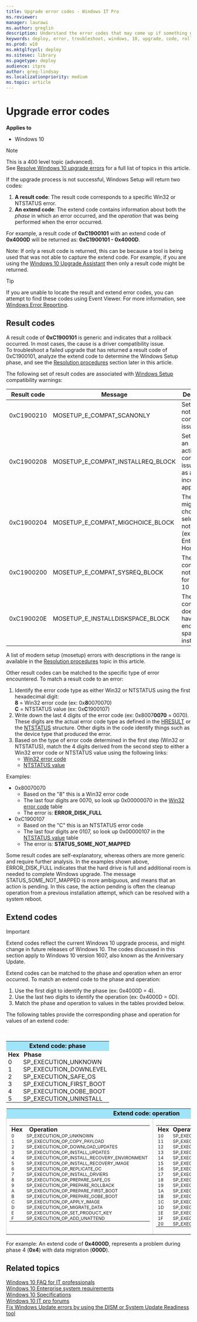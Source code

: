 ```yaml
---
title: Upgrade error codes - Windows IT Pro
ms.reviewer: 
manager: laurawi
ms.author: greglin
description: Understand the error codes that may come up if something goes wrong during the Windows 10 upgrade process.
keywords: deploy, error, troubleshoot, windows, 10, upgrade, code, rollback, ITPro
ms.prod: w10
ms.mktglfcycl: deploy
ms.sitesec: library
ms.pagetype: deploy
audience: itpro
author: greg-lindsay
ms.localizationpriority: medium
ms.topic: article
---
```


# Upgrade error codes

**Applies to**
-   Windows 10

>[!NOTE]
>This is a 400 level topic (advanced).<br>
>See [Resolve Windows 10 upgrade errors](resolve-windows-10-upgrade-errors.md) for a full list of topics in this article.


If the upgrade process is not successful, Windows Setup will return two codes:

1. **A result code**: The result code corresponds to a specific Win32 or NTSTATUS error.
2. **An extend code**: The extend code contains information about both the *phase* in which an error occurred, and the *operation* that was being performed when the error occurred.

For example, a result code of **0xC1900101** with an extend code of **0x4000D** will be returned as: **0xC1900101 - 0x4000D**.

Note: If only a result code is returned, this can be because a tool is being used that was not able to capture the extend code. For example, if you are using the [Windows 10 Upgrade Assistant](https://support.microsoft.com/kb/3159635) then only a result code might be returned.

>[!TIP]
>If you are unable to locate the result and extend error codes, you can attempt to find these codes using Event Viewer.  For more information, see [Windows Error Reporting](windows-error-reporting.md).

## Result codes

A result code of **0xC1900101** is generic and indicates that a rollback occurred. In most cases, the cause is a driver compatibility issue. <br>To troubleshoot a failed upgrade that has returned a result code of 0xC1900101, analyze the extend code to determine the Windows Setup phase, and see the [Resolution procedures](resolution-procedures.md) section later in this article.

The following set of result codes are associated with [Windows Setup](/windows-hardware/manufacture/desktop/windows-setup-command-line-options) compatibility warnings:

| Result code | Message  | Description |
| --- | --- | --- |
| 0xC1900210 | MOSETUP_E_COMPAT_SCANONLY | Setup did not find any compat issue |
| 0xC1900208 | MOSETUP_E_COMPAT_INSTALLREQ_BLOCK | Setup found an actionable compat issue, such as an incompatible app |
| 0xC1900204 | MOSETUP_E_COMPAT_MIGCHOICE_BLOCK | The migration choice selected is not available (ex: Enterprise to Home) |
| 0xC1900200 | MOSETUP_E_COMPAT_SYSREQ_BLOCK | The computer is not eligible for Windows 10 |
| 0xC190020E | MOSETUP_E_INSTALLDISKSPACE_BLOCK | The computer does not have enough free space to install |

A list of modern setup (mosetup) errors with descriptions in the range is available in the [Resolution procedures](resolution-procedures.md#modern-setup-errors) topic in this article.

Other result codes can be matched to the specific type of error encountered. To match a result code to an error:

1. Identify the error code type as either Win32 or NTSTATUS using the first hexadecimal digit:
        <br>**8** = Win32 error code (ex: 0x**8**0070070)
        <br>**C** = NTSTATUS value (ex: 0x**C**1900107)
2. Write down the last 4 digits of the error code (ex: 0x8007**0070** = 0070). These digits are the actual error code type as defined in the [HRESULT](/openspecs/windows_protocols/ms-erref/0642cb2f-2075-4469-918c-4441e69c548a) or the [NTSTATUS](/openspecs/windows_protocols/ms-erref/87fba13e-bf06-450e-83b1-9241dc81e781) structure. Other digits in the code identify things such as the device type that produced the error.
3. Based on the type of error code determined in the first step (Win32 or NTSTATUS), match the 4 digits derived from the second step to either a Win32 error code or NTSTATUS value using the following links:
    - [Win32 error code](/openspecs/windows_protocols/ms-erref/18d8fbe8-a967-4f1c-ae50-99ca8e491d2d)
    - [NTSTATUS value](/openspecs/windows_protocols/ms-erref/596a1078-e883-4972-9bbc-49e60bebca55)

Examples:
- 0x80070070 
    - Based on the "8" this is a Win32 error code 
    - The last four digits are 0070, so look up 0x00000070 in the [Win32 error code](/openspecs/windows_protocols/ms-erref/18d8fbe8-a967-4f1c-ae50-99ca8e491d2d) table
    - The error is: **ERROR_DISK_FULL**
- 0xC1900107 
    - Based on the "C" this is an NTSTATUS error code
    - The last four digits are 0107, so look up 0x00000107 in the [NTSTATUS value](/openspecs/windows_protocols/ms-erref/596a1078-e883-4972-9bbc-49e60bebca55) table 
    - The error is: **STATUS_SOME_NOT_MAPPED**

Some result codes are self-explanatory, whereas others are more generic and require further analysis. In the examples shown above, ERROR_DISK_FULL indicates that the hard drive is full and additional room is needed to complete Windows upgrade. The message STATUS_SOME_NOT_MAPPED is more ambiguous, and means that an action is pending. In this case, the action pending is often the cleanup operation from a previous installation attempt, which can be resolved with a system reboot. 

## Extend codes

>[!IMPORTANT]
>Extend codes reflect the current Windows 10 upgrade process, and might change in future releases of Windows 10. The codes discussed in this section apply to Windows 10 version 1607, also known as the Anniversary Update.

Extend codes can be matched to the phase and operation when an error occurred. To match an extend code to the phase and operation:

1. Use the first digit to identify the phase (ex: 0x4000D  = 4).
2. Use the last two digits to identify the operation (ex: 0x4000D  = 0D).
3. Match the phase and operation to values in the tables provided below.

The following tables provide the corresponding phase and operation for values of an extend code:

<br>

<table cellspacing="0" cellpadding="0">
<tr><td colspan="2" align="center" valign="top" BGCOLOR="#a0e4fa"><font color="#000000"><b>Extend code: phase</b></td>
<tr><td style='padding:0in 4pt 0in 4pt'><b>Hex</b><td style='padding:0in 5.4pt 0in 5.4pt'><b>Phase</b>
<tr><td style='padding:0in 4pt 0in 4pt'>0<td style='padding:0in 4pt 0in 4pt'>SP_EXECUTION_UNKNOWN
<tr><td style='padding:0in 4pt 0in 4pt'>1<td style='padding:0in 4pt 0in 4pt'>SP_EXECUTION_DOWNLEVEL
<tr><td style='padding:0in 4pt 0in 4pt'>2<td style='padding:0in 4pt 0in 4pt'>SP_EXECUTION_SAFE_OS
<tr><td style='padding:0in 4pt 0in 4pt'>3<td style='padding:0in 4pt 0in 4pt'>SP_EXECUTION_FIRST_BOOT
<tr><td style='padding:0in 4pt 0in 4pt'>4<td style='padding:0in 4pt 0in 4pt'>SP_EXECUTION_OOBE_BOOT
<tr><td style='padding:0in 4pt 0in 4pt'>5<td style='padding:0in 4pt 0in 4pt'>SP_EXECUTION_UNINSTALL
</table>


<table border="0" style='border-collapse:collapse;border:none'>
<tr><td colspan="2" align="center" valign="top" BGCOLOR="#a0e4fa"><font color="#000000"><B>Extend code: operation</B></td>
<tr><td align="left" valign="top" style='border:dotted #A6A6A6 1.0pt;'>
<table>
<tr><td style='padding:0in 4pt 0in 4pt'><b>Hex</b><td style='padding:0in 4pt 0in 4pt'><span style='padding:0in 5.4pt 0in 5.4pt;'><b>Operation</b>
<tr><td style='padding:0in 4pt 0in 4pt'><span style='font-size:9.0pt'>0<td style='padding:0in 4pt 0in 4pt'><span style='font-size:9.0pt'>SP_EXECUTION_OP_UNKNOWN
<tr><td style='padding:0in 4pt 0in 4pt'><span style='font-size:9.0pt'>1<td style='padding:0in 4pt 0in 4pt'><span style='font-size:9.0pt'>SP_EXECUTION_OP_COPY_PAYLOAD
<tr><td style='padding:0in 4pt 0in 4pt'><span style='font-size:9.0pt'>2<td style='padding:0in 4pt 0in 4pt'><span style='font-size:9.0pt'>SP_EXECUTION_OP_DOWNLOAD_UPDATES
<tr><td style='padding:0in 4pt 0in 4pt'><span style='font-size:9.0pt'>3<td style='padding:0in 4pt 0in 4pt'><span style='font-size:9.0pt'>SP_EXECUTION_OP_INSTALL_UPDATES
<tr><td style='padding:0in 4pt 0in 4pt'><span style='font-size:9.0pt'>4<td style='padding:0in 4pt 0in 4pt'><span style='font-size:9.0pt'>SP_EXECUTION_OP_INSTALL_RECOVERY_ENVIRONMENT
<tr><td style='padding:0in 4pt 0in 4pt'><span style='font-size:9.0pt'>5<td style='padding:0in 4pt 0in 4pt'><span style='font-size:9.0pt'>SP_EXECUTION_OP_INSTALL_RECOVERY_IMAGE
<tr><td style='padding:0in 4pt 0in 4pt'><span style='font-size:9.0pt'>6<td style='padding:0in 4pt 0in 4pt'><span style='font-size:9.0pt'>SP_EXECUTION_OP_REPLICATE_OC
<tr><td style='padding:0in 4pt 0in 4pt'><span style='font-size:9.0pt'>7<td style='padding:0in 4pt 0in 4pt'><span style='font-size:9.0pt'>SP_EXECUTION_OP_INSTALL_DRVIERS
<tr><td style='padding:0in 4pt 0in 4pt'><span style='font-size:9.0pt'>8<td style='padding:0in 4pt 0in 4pt'><span style='font-size:9.0pt'>SP_EXECUTION_OP_PREPARE_SAFE_OS
<tr><td style='padding:0in 4pt 0in 4pt'><span style='font-size:9.0pt'>9<td style='padding:0in 4pt 0in 4pt'><span style='font-size:9.0pt'>SP_EXECUTION_OP_PREPARE_ROLLBACK
<tr><td style='padding:0in 4pt 0in 4pt'><span style='font-size:9.0pt'>A<td style='padding:0in 4pt 0in 4pt'><span style='font-size:9.0pt'>SP_EXECUTION_OP_PREPARE_FIRST_BOOT
<tr><td style='padding:0in 4pt 0in 4pt'><span style='font-size:9.0pt'>B<td style='padding:0in 4pt 0in 4pt'><span style='font-size:9.0pt'>SP_EXECUTION_OP_PREPARE_OOBE_BOOT
<tr><td style='padding:0in 4pt 0in 4pt'><span style='font-size:9.0pt'>C<td style='padding:0in 4pt 0in 4pt'><span style='font-size:9.0pt'>SP_EXECUTION_OP_APPLY_IMAGE
<tr><td style='padding:0in 4pt 0in 4pt'><span style='font-size:9.0pt'>D<td style='padding:0in 4pt 0in 4pt'><span style='font-size:9.0pt'>SP_EXECUTION_OP_MIGRATE_DATA
<tr><td style='padding:0in 4pt 0in 4pt'><span style='font-size:9.0pt'>E<td style='padding:0in 4pt 0in 4pt'><span style='font-size:9.0pt'>SP_EXECUTION_OP_SET_PRODUCT_KEY
<tr><td style='padding:0in 4pt 0in 4pt'><span style='font-size:9.0pt'>F<td style='padding:0in 4pt 0in 4pt'><span style='font-size:9.0pt'>SP_EXECUTION_OP_ADD_UNATTEND
</table>
</td>
<td align="left" valign="top" style='border:dotted #A6A6A6 1.0pt;'>
<table>
<tr><td style='padding:0in 4pt 0in 4pt'><b>Hex</b><td style='padding:0in 4pt 0in 4pt'><b>Operation</b>
<tr><td style='padding:0in 4pt 0in 4pt'><span style='font-size:9.0pt'>10<td style='padding:0in 4pt 0in 4pt'><span style='font-size:9.0pt'>SP_EXECUTION_OP_ADD_DRIVER
<tr><td style='padding:0in 4pt 0in 4pt'><span style='font-size:9.0pt'>11<td style='padding:0in 4pt 0in 4pt'><span style='font-size:9.0pt'>SP_EXECUTION_OP_ENABLE_FEATURE
<tr><td style='padding:0in 4pt 0in 4pt'><span style='font-size:9.0pt'>12<td style='padding:0in 4pt 0in 4pt'><span style='font-size:9.0pt'>SP_EXECUTION_OP_DISABLE_FEATURE
<tr><td style='padding:0in 4pt 0in 4pt'><span style='font-size:9.0pt'>13<td style='padding:0in 4pt 0in 4pt'><span style='font-size:9.0pt'>SP_EXECUTION_OP_REGISTER_ASYNC_PROCESS
<tr><td style='padding:0in 4pt 0in 4pt'><span style='font-size:9.0pt'>14<td style='padding:0in 4pt 0in 4pt'><span style='font-size:9.0pt'>SP_EXECUTION_OP_REGISTER_SYNC_PROCESS
<tr><td style='padding:0in 4pt 0in 4pt'><span style='font-size:9.0pt'>15<td style='padding:0in 4pt 0in 4pt'><span style='font-size:9.0pt'>SP_EXECUTION_OP_CREATE_FILE
<tr><td style='padding:0in 4pt 0in 4pt'><span style='font-size:9.0pt'>16<td style='padding:0in 4pt 0in 4pt'><span style='font-size:9.0pt'>SP_EXECUTION_OP_CREATE_REGISTRY
<tr><td style='padding:0in 4pt 0in 4pt'><span style='font-size:9.0pt'>17<td style='padding:0in 4pt 0in 4pt'><span style='font-size:9.0pt'>SP_EXECUTION_OP_BOOT
<tr><td style='padding:0in 4pt 0in 4pt'><span style='font-size:9.0pt'>18<td style='padding:0in 4pt 0in 4pt'><span style='font-size:9.0pt'>SP_EXECUTION_OP_SYSPREP
<tr><td style='padding:0in 4pt 0in 4pt'><span style='font-size:9.0pt'>19<td style='padding:0in 4pt 0in 4pt'><span style='font-size:9.0pt'>SP_EXECUTION_OP_OOBE
<tr><td style='padding:0in 4pt 0in 4pt'><span style='font-size:9.0pt'>1A<td style='padding:0in 4pt 0in 4pt'><span style='font-size:9.0pt'>SP_EXECUTION_OP_BEGIN_FIRST_BOOT
<tr><td style='padding:0in 4pt 0in 4pt'><span style='font-size:9.0pt'>1B<td style='padding:0in 4pt 0in 4pt'><span style='font-size:9.0pt'>SP_EXECUTION_OP_END_FIRST_BOOT
<tr><td style='padding:0in 4pt 0in 4pt'><span style='font-size:9.0pt'>1C<td style='padding:0in 4pt 0in 4pt'><span style='font-size:9.0pt'>SP_EXECUTION_OP_BEGIN_OOBE_BOOT
<tr><td style='padding:0in 4pt 0in 4pt'><span style='font-size:9.0pt'>1D<td style='padding:0in 4pt 0in 4pt'><span style='font-size:9.0pt'>SP_EXECUTION_OP_END_OOBE_BOOT
<tr><td style='padding:0in 4pt 0in 4pt'><span style='font-size:9.0pt'>1E<td style='padding:0in 4pt 0in 4pt'><span style='font-size:9.0pt'>SP_EXECUTION_OP_PRE_OOBE
<tr><td style='padding:0in 4pt 0in 4pt'><span style='font-size:9.0pt'>1F<td style='padding:0in 4pt 0in 4pt'><span style='font-size:9.0pt'>SP_EXECUTION_OP_POST_OOBE
<tr><td style='padding:0in 4pt 0in 4pt'><span style='font-size:9.0pt'>20<td style='padding:0in 4pt 0in 4pt'><span style='font-size:9.0pt'>SP_EXECUTION_OP_ADD_PROVISIONING_PACKAGE
</table>
</td>
</tr>
</table>

For example: An extend code of **0x4000D**, represents a problem during phase 4 (**0x4**) with data migration (**000D**).

## Related topics

[Windows 10 FAQ for IT professionals](../planning/windows-10-enterprise-faq-itpro.yml)
<br>[Windows 10 Enterprise system requirements](https://technet.microsoft.com/windows/dn798752.aspx)
<br>[Windows 10 Specifications](https://www.microsoft.com/windows/Windows-/ifications)
<br>[Windows 10 IT pro forums](https://social.technet.microsoft.com/Forums/en-US/home?category=Windows10ITPro)
<br>[Fix Windows Update errors by using the DISM or System Update Readiness tool](https://support.microsoft.com/kb/947821)